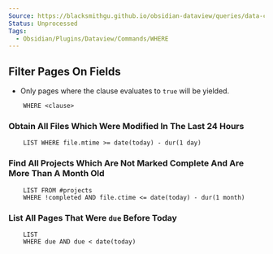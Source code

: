 ```yaml
---
Source: https://blacksmithgu.github.io/obsidian-dataview/queries/data-commands/#where
Status: Unprocessed
Tags:
  - Obsidian/Plugins/Dataview/Commands/WHERE
---
```


## Filter Pages On Fields

- Only pages where the clause evaluates to `true` will be yielded.

```
	WHERE <clause>
```

### **Obtain All Files Which Were Modified In The Last 24 Hours**

```
	LIST WHERE file.mtime >= date(today) - dur(1 day)
```

### **Find All Projects Which Are Not Marked Complete And Are More Than A Month Old**

```
	LIST FROM #projects
	WHERE !completed AND file.ctime <= date(today) - dur(1 month)
```

### **List All Pages That Were `due` Before Today**

```
	LIST
	WHERE due AND due < date(today)
```

